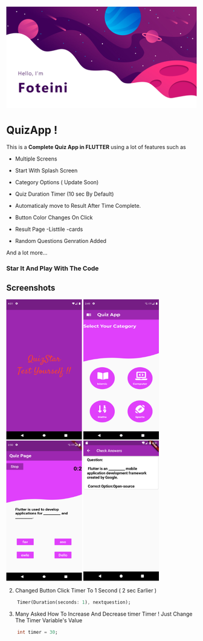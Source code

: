 ![Profile Header Image](https://raw.githubusercontent.com/sfoteini/sfoteini/master/images/githubReadMe.jpg)

# QuizApp !

  

This is a **Complete Quiz App in FLUTTER** using a lot of features such as

* Multiple Screens

* Start With Splash Screen

* Category Options ( Update Soon)

*  Quiz Duration Timer (10 sec By Default)

* Automaticaly move to Result After Time Complete.
 
* Button Color Changes On Click

* Result Page
  -Listtile
  -cards

* Random Questions Genration Added
  

And a lot more...



### Star It And Play With The Code

  

## Screenshots

<p align="start">
  <img width="200" height="370" src="https://github.com/hasham827/QuizApp/blob/master/Screen%20Shots/splash.png">
  <img width="200" height="370" src="https://github.com/hasham827/QuizApp/blob/master/Screen%20Shots/mainpage.png">
  <img width="200" height="370" src="https://github.com/hasham827/QuizApp/blob/master/Screen%20Shots/quizpage.png">
   <img width="200" height="370" src="https://github.com/hasham827/QuizApp/blob/master/Screen%20Shots/checkanswer.png">
 
</p>

  2. Changed Button Click Timer To 1 Second ( 2 sec Earlier )
  ```dart
      Timer(Duration(seconds: 1), nextquestion);
  ```
  3. Many Asked How To Increase And Decrease timer Timer ! Just Change The Timer Variable's Value 
  ```dart
      int timer = 30;
  
